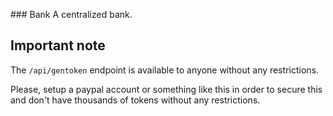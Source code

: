 ### Bank
A centralized bank.

## Important note
The `/api/gentoken` endpoint is available to anyone without any restrictions.

Please, setup a paypal account or something like this in order to secure this and don't have thousands of tokens without any restrictions.